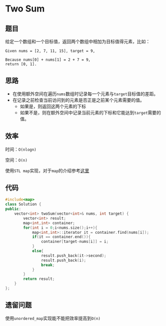 # Two Sum

## 题目

给定一个数组和一个目标值，返回两个数组中相加为目标值得元素，比如：

```
Given nums = [2, 7, 11, 15], target = 9,

Because nums[0] + nums[1] = 2 + 7 = 9,
return [0, 1].
```

## 思路

* 在使用额外空间在遍历`nums`数组时记录每一个元素与`target`目标值的差距。
* 在记录之前检查当前访问到的元素是否正是之前某个元素需要的值。
  * 如果是，则返回这两个元素的下标
  * 如果不是，则在额外空间中记录当前元素的下标和它能达到`target`需要的值。

## 效率

时间：`O(nlogn)` 

空间：`O(n)`

使用`STL map`实现，对于`map`的介绍参考[这里](https://github.com/poohRui/leetcode/blob/master/%E5%B8%B8%E7%94%A8%E6%96%B9%E6%B3%95%E6%80%BB%E7%BB%93/C%2B%2B%E6%93%8D%E4%BD%9C%E4%B9%8Bmap.md)



## 代码

```c++
#include<map>
class Solution {
public:
    vector<int> twoSum(vector<int>& nums, int target) {
        vector<int> result;
        map<int,int> container;
        for(int i = 0;i<nums.size();i++){
            map<int,int>::iterator it = container.find(nums[i]);
            if(it == container.end()){
                container[target-nums[i]] = i;
            }
            else{
                result.push_back(it->second);
                result.push_back(i);
                break;
            }      
        }
        return result;
    }
};
```

## 遗留问题

使用`unordered_map`实现能不能把效率提高到`O(n)`

